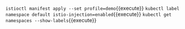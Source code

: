 `istioctl manifest apply --set profile=demo`{{execute}}
`kubectl label namespace default istio-injection=enabled`{{execute}}
`kubectl get namespaces --show-labels`{{execute}}